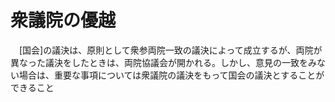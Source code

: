# 衆議院の優越
　[国会]の議決は、原則として衆参両院一致の議決によって成立するが、両院が異なった議決をしたときは、両院協議会が開かれる。しかし、意見の一致をみない場合は、重要な事項については衆議院の議決をもって国会の議決とすることができること
